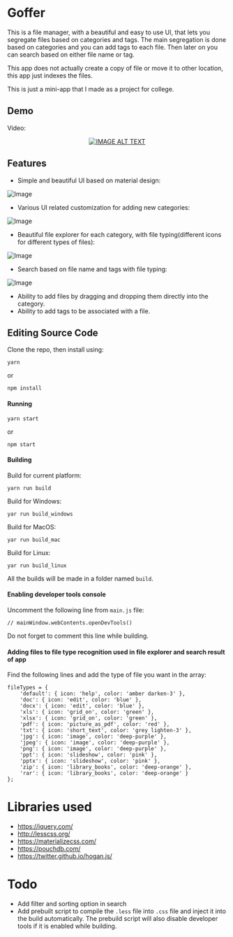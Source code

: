 # Goffer
This is a file manager, with a beautiful and easy to use UI, that lets you segregate files based on categories and tags. The main segregation is done based on categories and you can add tags to each file. Then later on you can search based on either file name or tag. 

This app does not actually create a copy of file or move it to other location, this app just indexes the files.

This is just a mini-app that I made as a project for college.

## Demo
Video:
<div align="center">
<a href="https://www.youtube.com/watch?v=eTJQIwUQvhc"><img src="https://img.youtube.com/vi/eTJQIwUQvhc/0.jpg" alt="IMAGE ALT TEXT"></a>
</div>


## Features
- Simple and beautiful UI based on material design:

![Image](https://i.gyazo.com/a51602199c922349257d2cc72d07243a.png)

- Various UI related customization for adding new categories:

![Image](https://i.gyazo.com/9a5fd17679c74e558fdf5d401173dd4d.png)

- Beautiful file explorer for each category, with file typing(different icons for different types of files):

![Image](https://i.gyazo.com/774abe579d739ca3a8608a66f9423908.png)

- Search based on file name and tags with file typing:

![Image](https://i.gyazo.com/ef7fc5b06c50d107379b3ea70c28c5dc.png)

- Ability to add files by dragging and dropping them directly into the category.
- Ability to add tags to be associated with a file.

## Editing Source Code 
Clone the repo, then install using:
```
yarn
```
or
```
npm install
```
#### Running
```
yarn start
```
or
```
npm start
```
#### Building
Build for current platform:
````
yarn run build
````
Build for Windows:
```
yar run build_windows
```
Build for MacOS:
```
yar run build_mac
```
Build for Linux:
```
yar run build_linux
```

All the builds will be made in a folder named `build`.

#### Enabling developer tools console
Uncomment the following line from `main.js` file:
```
// mainWindow.webContents.openDevTools()
```
Do not forget to comment this line while building. 
#### Adding files to file type recognition used in file explorer and search result of app
Find the following lines and add the type of file you want in the array:
```
fileTypes = {
    'default': { icon: 'help', color: 'amber darken-3' },
    'doc': { icon: 'edit', color: 'blue' },
    'docx': { icon: 'edit', color: 'blue' },
    'xls': { icon: 'grid_on', color: 'green' },
    'xlsx': { icon: 'grid_on', color: 'green' },
    'pdf': { icon: 'picture_as_pdf', color: 'red' },
    'txt': { icon: 'short_text', color: 'grey lighten-3' },
    'jpg': { icon: 'image', color: 'deep-purple' },
    'jpeg': { icon: 'image', color: 'deep-purple' },
    'png': { icon: 'image', color: 'deep-purple' },
    'ppt': { icon: 'slideshow', color: 'pink' },
    'pptx': { icon: 'slideshow', color: 'pink' },
    'zip': { icon: 'library_books', color: 'deep-orange' },
    'rar': { icon: 'library_books', color: 'deep-orange' }
};
```
# Libraries used
- https://jquery.com/
- http://lesscss.org/
- https://materializecss.com/
- https://pouchdb.com/
- https://twitter.github.io/hogan.js/

# Todo
- Add filter and sorting option in search
- Add prebuilt script to compile the `.less` file into `.css` file and inject it into the build automatically. The prebuild script will also disable developer tools if it is enabled while building.
